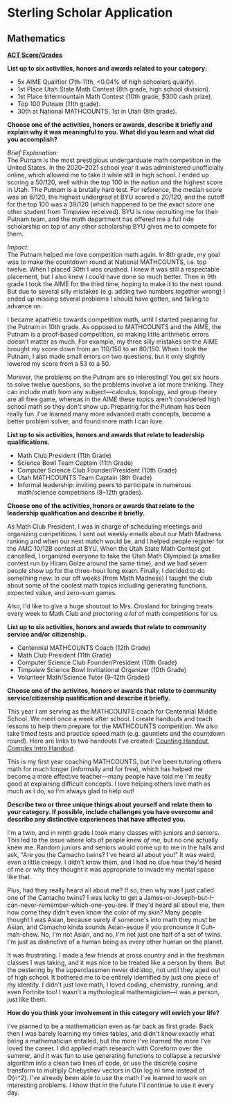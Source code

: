 # Sterling Scholar Application
## Mathematics

**[ACT Score/Grades](./Transcript.md)**


**List up to six activities, honors and awards related to your category:**
- 5x AIME Qualifier (7th-11th, <0.04% of high schoolers qualify).
- 1st Place Utah State Math Contest (8th grade, high school division).
- 1st Place Intermountain Math Contest (10th grade, $300 cash prize).
- Top 100 Putnam (11th grade).
- 30th at National MATHCOUNTS, 1st in Utah (8th grade).

**Choose one of the activities, honors or awards, describe it briefly and explain why it was meaningful to you. What did you learn and what did you accomplish?**

*Brief Explanation:*  
The Putnam is the most prestigious undergarduate math competition in the United States. In the 2020–2021 school year it was administered unofficially online, which allowed me to take it while still in high school. I ended up scoring a 50/120, well within the top 100 in the nation and the highest score in Utah. The Putnam is a brutally hard test. For reference, the median score was an 8/120, the highest undergrad at BYU scored a 20/120, and the cutoff for the top 100 was a 39/120 (which happened to be the exact score one other student from Timpview received). BYU is now recruiting me for their Putnam team, and the math department has offered me a full ride scholarship on top of any other scholarship BYU gives me to compete for them.

*Impact:*  
The Putnam helped me love competition math again. In 8th grade, my goal was to make the countdown round at National MATHCOUNTS, i.e. top twelve. When I placed 30th I was crushed. I knew it was still a respectable placement, but I also knew I could have done so much better. Then in 9th grade I took the AIME for the third time, hoping to make it to the next round. But due to several silly mistakes (e.g. adding two numbers together wrong) I ended up missing several problems I should have gotten, and failing to advance on.

I became apathetic towards competition math, until I started preparing for the Putnam in 10th grade. As opposed to MATHCOUNTS and the AIME, the Putnam is a proof-based competition, so making little arithmetic errors doesn't matter as much. For example, my three silly mistakes on the AIME brought my score down from an 110/150 to an 80/150. When I took the Putnam, I also made small errors on two questions, but it only slightly lowered my score from a 53 to a 50.

Morever, the problems on the Putnam are so interesting! You get six hours to solve twelve questions, so the problems involve a lot more thinking. They can include math from any subject—calculus, topology, and group theory are all free game, whereas in the AIME these topics aren't considered high school math so they don't show up. Preparing for the Putnam has been really fun. I've learned many more advanced math concepts, become a better problem solver, and found more math I can love.

**List up to six activities, honors and awards that relate to leadership qualifications.**
- Math Club President (11th Grade)
- Science Bowl Team Captain (11th Grade)
- Computer Science Club Founder/President (10th Grade)
- Utah MATHCOUNTS Team Captain (8th Grade)
- Informal leadership: inviting peers to participate in numerous math/science competitions (8–12th grades).

**Choose one of the activities, honors or awards that relate to the leadership qualification and describe it briefly.**

As Math Club President, I was in charge of scheduling meetings and organizing competitions. I sent out weekly emails about our Math Madness ranking and when our next match would be, and I helped people register for the AMC 10/12B contest at BYU. When the Utah State Math Contest got cancelled, I organized everyone to take the Utah Math Olympiad (a smaller contest run by Hiram Golze around the same time), and we had seven people show up for the three-hour long exam. Finally, I decided to do something new: In our off weeks (from Math Madness) I taught the club about some of the coolest math topics including generating functions, expected value, and zero-sum games.

Also, I'd like to give a huge shoutout to Mrs. Crosland for bringing treats every week to Math Club and proctoring *a lot* of math competitions for us.

**List up to six activities, honors and awards that relate to community service and/or citizenship.**
- Centennial MATHCOUNTS Coach (12th Grade)
- Math Club President (11th Grade)
- Computer Science Club Founder/President (10th Grade)
- Timpview Science Bowl Invitiational Organizer (10th Grade)
- Volunteer Math/Science Tutor (9–12th Grades)

**Choose one of the activites, honors or awards that relate to community service/citizenship qualification and describe it briefly.**

This year I am serving as the MATHCOUNTS coach for Centennial Middle School. We meet once a week after school. I create handouts and teach lessons to help them prepare for the MATHCOUNTS competition. We also take timed tests and practice speed math (e.g. gauntlets and the countdown round). Here are links to two handouts I've created: [Counting Handout](handouts/Counting.pdf), [Complex Intro Handout](handouts/ComplexIntro.pdf).

This is my first year coaching MATHCOUNTS, but I've been tutoring others math for much longer (informally and for free), which has helped me become a more effective teacher—many people have told me I'm really good at explaining difficult concepts. I love helping others love math as much as I do, so I'm always glad to help out!

**Describe two or three unique things about yourself and relate them to your category. If possible, include challenges you have overcome and describe any distinctive experiences that have affected you.**

I'm a twin, and in ninth grade I took many classes with juniors and seniors. This led to the issue where lots of people knew *of* me, but no one actually knew me. Random juniors and seniors would come up to me in the halls and ask, "Are you the Camacho twins? I've heard all about you!" It was weird, even a little creepy. I didn't know them, and I had no clue how they'd heard of me or why they thought it was appropriate to invade my mental space like that.

Plus, had they really heard all about me? If so, then why was I just called one of the Camacho twins? I was lucky to get a James-or-Joseph-but-I-can-never-remember-which-one-you-are. If they'd heard all about me, then how come they didn't even know the color of my skin? Many people thought I was Asian, because surely if someone's into math they must be Asian, and Camacho kinda sounds Asian-esque if you pronounce it Cuh-mah-chew. No, I'm not Asian, and no, I'm not just one half of a set of twins. I'm just as distinctive of a human being as every other human on the planet.

It was frustrating. I made a few friends at cross country and in the freshman classes I was taking, and it was nice to be treated like a person by them. But the pestering by the upperclassmen never did stop, not until they aged out of high school. It bothered me to be entirely identified by just one piece of my identity. I didn't just love math, I loved coding, chemistry, running, and even Fortnite too! I wasn't a mythological mathemagician—I was a person, just like them.

**How do you think your involvement in this category will enrich your life?**

I've planned to be a mathematician even as far back as first grade. Back then I was barely learning my times tables, and didn't know exactly what being a mathematician entailed, but the more I've learned the more I've loved the career. I did applied math research with Coreform over the summer, and it was fun to use generating functions to collapse a recursive algorithm into a clean two lines of code, or use the discrete cosine transform to multiply Chebyshev vectors in O(n log n) time instead of O(n^2). I've already been able to use the math I've learned to work on interesting problems. I know that in the future I'll continue to use it every day.
